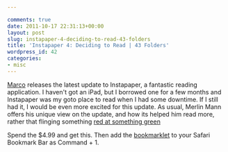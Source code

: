 ```yaml
---

comments: true
date: 2011-10-17 22:31:13+00:00
layout: post
slug: instapaper-4-deciding-to-read-43-folders
title: 'Instapaper 4: Deciding to Read | 43 Folders'
wordpress_id: 42
categories:
- misc
---
```


[Marco](http://marco.org) releases the latest update to Instapaper, a fantastic reading application. I haven't got an iPad, but I borrowed one for a few months and Instapaper was my goto place to read when I had some downtime. If I still had it, I would be even more excited for this update.
As usual, Merlin Mann offers his unique view on the update, and how its helped him read more, rather that flinging something [red at something green](http://en.wikipedia.org/wiki/Angry_Birds)




Spend the $4.99 and get this. Then add the [bookmarklet](http://www.instapaper.com/extras) to your Safari Bookmark Bar as Command + 1.
